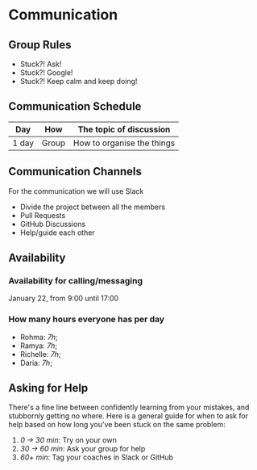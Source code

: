 # Communication

## Group Rules

- Stuck?! Ask!
- Stuck?! Google!
- Stuck?! Keep calm and keep doing!

## Communication Schedule

| Day   |  How  | The topic of discussion    |
| ----- | :---: | -------------------------- |
| 1 day | Group | How to organise the things |

## Communication Channels

For the communication we will use Slack

- Divide the project between all the members
- Pull Requests
- GitHub Discussions
- Help/guide each other

## Availability

### Availability for calling/messaging

January 22, from 9:00 until 17:00

### How many hours everyone has per day

- Rohma: _7h_;
- Ramya: _7h_;
- Richelle: _7h_;
- Daria: _7h_;

## Asking for Help

There's a fine line between confidently learning from your mistakes, and
stubbornly getting no where. Here is a general guide for when to ask for help
based on how long you've been stuck on the same problem:

1. _0 -> 30 min_: Try on your own
2. _30 -> 60 min_: Ask your group for help
3. _60+ min_: Tag your coaches in Slack or GitHub
